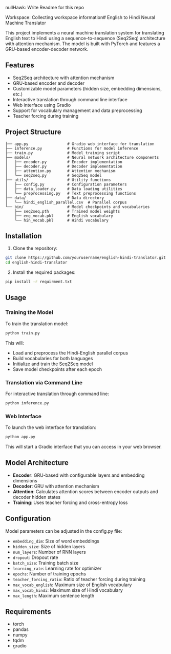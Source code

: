 nullHawk: Write Readme for this repo

Workspace: Collecting workspace information# English to Hindi Neural Machine Translator

This project implements a neural machine translation system for translating English text to Hindi using a sequence-to-sequence (Seq2Seq) architecture with attention mechanism. The model is built with PyTorch and features a GRU-based encoder-decoder network.

## Features

- Seq2Seq architecture with attention mechanism
- GRU-based encoder and decoder
- Customizable model parameters (hidden size, embedding dimensions, etc.)
- Interactive translation through command line interface
- Web interface using Gradio
- Support for vocabulary management and data preprocessing
- Teacher forcing during training

## Project Structure

```
├── app.py                 # Gradio web interface for translation
├── inference.py           # Functions for model inference
├── train.py               # Model training script
├── models/                # Neural network architecture components
│   ├── encoder.py         # Encoder implementation
│   ├── decoder.py         # Decoder implementation  
│   ├── attention.py       # Attention mechanism
│   └── seq2seq.py         # Seq2Seq model
├── utils/                 # Utility functions
│   ├── config.py          # Configuration parameters
│   ├── data_loader.py     # Data loading utilities
│   └── preprocessing.py   # Text preprocessing functions
├── data/                  # Data directory
│   └── hindi_english_parallel.csv  # Parallel corpus
└── bin/                   # Model checkpoints and vocabularies
    ├── seq2seq.pth        # Trained model weights
    ├── eng_vocab.pkl      # English vocabulary
    └── hin_vocab.pkl      # Hindi vocabulary
```

## Installation

1. Clone the repository:
```bash
git clone https://github.com/yourusername/english-hindi-translator.git
cd english-hindi-translator
```

2. Install the required packages:
```bash
pip install -r requirment.txt
```

## Usage

### Training the Model

To train the translation model:

```bash
python train.py
```

This will:
- Load and preprocess the Hindi-English parallel corpus
- Build vocabularies for both languages
- Initialize and train the Seq2Seq model
- Save model checkpoints after each epoch

### Translation via Command Line

For interactive translation through command line:

```bash
python inference.py
```

### Web Interface

To launch the web interface for translation:

```bash
python app.py
```

This will start a Gradio interface that you can access in your web browser.

## Model Architecture

- **Encoder**: GRU-based with configurable layers and embedding dimensions
- **Decoder**: GRU with attention mechanism
- **Attention**: Calculates attention scores between encoder outputs and decoder hidden states
- **Training**: Uses teacher forcing and cross-entropy loss

## Configuration

Model parameters can be adjusted in the config.py file:

- `embedding_dim`: Size of word embeddings
- `hidden_size`: Size of hidden layers
- `num_layers`: Number of RNN layers
- `dropout`: Dropout rate
- `batch_size`: Training batch size
- `learning_rate`: Learning rate for optimizer
- `epochs`: Number of training epochs
- `teacher_forcing_ratio`: Ratio of teacher forcing during training
- `max_vocab_english`: Maximum size of English vocabulary
- `max_vocab_hindi`: Maximum size of Hindi vocabulary
- `max_length`: Maximum sentence length

## Requirements

- torch
- pandas
- numpy
- tqdm
- gradio